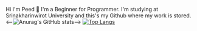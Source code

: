 Hi I'm Peed 👋
  I'm a Beginner for Programmer. I'm studying at Srinakharinwirot University and this's my Github where my work is stored.
<--![Anurag's GitHub stats](https://github-readme-stats.vercel.app/api?username=M6xbom1&show_icons=true&theme=tokyonight)--> [![Top Langs](https://github-readme-stats.vercel.app/api/top-langs/?username=M6xbom1&layout=compact&theme=tokyonight)](https://github.com/anuraghazra/github-readme-stats)


